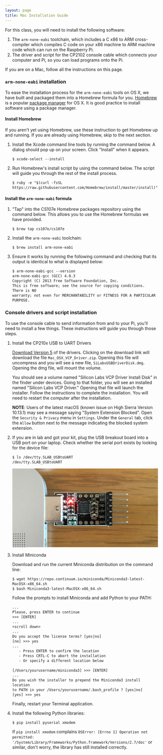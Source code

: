 ```yaml
---
layout: page
title: Mac Installation Guide
---
```


For this class, you will need to install the following software:

1.  The `arm-none-eabi` toolchain, which includes a C x86 to ARM cross-compiler
    which compiles C code on your x86 machine to ARM machine code which can run
    on the Raspberry Pi.
2.  The driver and script for the CP2102 console cable which connects your
    computer and Pi, so you can load programs onto the Pi.

If you are on a Mac, follow all the instructions on this page.

### `arm-none-eabi` installation

To ease the installation process for the `arm-none-eabi` tools on OS X, we have
built and packaged them into a Homebrew formula for you.
[Homebrew](http://brew.sh/) is a popular [package
manager](https://en.wikipedia.org/wiki/Package_manager) for OS X. It is good
practice to install software using a package manager.

#### Install Homebrew

If you aren't yet using Homebrew, use these instruction to get Homebrew up and
running. If you are already using Homebrew, skip to the next section.

1.  Install the Xcode command line tools by running the command below. A dialog
    should pop up on your screen. Click "Install" when it appears.

    ```
    $ xcode-select --install
    ```

2.  Run Homebrew's install script by using the command below. The script will
    guide you through the rest of the install process.

    ```
    $ ruby -e "$(curl -fsSL https://raw.githubusercontent.com/Homebrew/install/master/install)"
    ```

#### Install the `arm-none-eabi` formula

1.  "Tap" into the CS107e Homebrew packages repository using the command below.
    This allows you to use the Homebrew formulas we have provided.

    ```
    $ brew tap cs107e/cs107e
    ```

2.  Install the `arm-none-eabi` toolchain:

    ```
    $ brew install arm-none-eabi
    ```

3.  Ensure it works by running the following command and checking that its
    output is identical to what is displayed below:

    ```
    $ arm-none-eabi-gcc --version
    arm-none-eabi-gcc (GCC) 4.8.3
    Copyright (C) 2013 Free Software Foundation, Inc.
    This is free software; see the source for copying conditions.  There is NO
    warranty; not even for MERCHANTABILITY or FITNESS FOR A PARTICULAR PURPOSE.
    ```

### Console drivers and script installation

To use the console cable to send information from and to your Pi, you'll need
to install a few things. These instructions will guide you through those steps.

1.  Install the CP210x USB to UART Drivers

    [Download Version
    5](https://www.silabs.com/products/mcu/Pages/USBtoUARTBridgeVCPDrivers.aspx)
    of the drivers. Clicking on the download link will download the file
    `Mac_OSX_VCP_Driver.zip`. Opening this file will uncompress and you will
    see a new file, `SiLabsUSBDriverDisk.dmg`. Opening the dmg file, will mount
    the volume.

    You should see a volume named "Silicon Labs VCP Driver Install Disk" in the
    finder under devices. Going to that folder, you will see an installed named
    "Silicon Labs VCP Driver." Opening that file will launch the
    installer. Follow the instructions to complete the installation. You will need
    to restart the computer after the installation.

    **NOTE**: Users of the latest macOS (known issue on High Sierra Version
    10.13.1) may see a message saying "System Extension Blocked". Open the
    `Security & Privacy` menu in `Settings`. Under the `General` tab, click the
    `Allow` button next to the message indicating the blocked system extension.

2.  If you are in lab and got your kit, plug the USB breakout board
    into a USB port on your laptop. Check whether the serial port
    exists by looking for the device file:

    ```
    $ ls /dev/tty.SLAB_USBtoUART
    /dev/tty.SLAB_USBtoUART
    ```
    ![USB breakout board](../images/usb.breakout.board.JPG)

3.  Install Miniconda

    Download and run the current Miniconda distribution on the command line:

    ```
    $ wget https://repo.continuum.io/miniconda/Miniconda3-latest-MacOSX-x86_64.sh
    $ bash Miniconda3-latest-MacOSX-x86_64.sh
    ```

    Follow the prompts to install Miniconda and add Python to your PATH:

    ```
    ...
    Please, press ENTER to continue
    >>> [ENTER]
    ...
    <scroll down>
    ...
    Do you accept the license terms? [yes|no]
    [no] >>> yes
    ...
       - Press ENTER to confirm the location
       - Press CRTL-C to abort the installation
       - Or specify a different location below

    [/Users/yourusername/miniconda3] >>> [ENTER]
    ...
    Do you wish the installer to prepend the Miniconda3 install location
    to PATH in your /Users/yourusername/.bash_profile ? [yes|no]
    [yes] >>> yes
    ```
    
    Finally, restart your Terminal application.

4.  Install the following Python libraries:

    ```
    $ pip install pyserial xmodem
    ```

    If `pip install xmodem` complains `OSError: [Errno 1] Operation not
    permitted: '/System/Library/Frameworks/Python.framework/Versions/2.7/doc'`
    or similar, don't worry, the library has still installed correctly.

